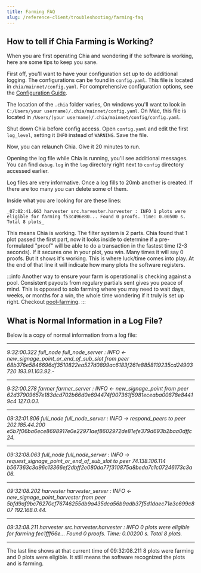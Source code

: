 ```yaml
---
title: Farming FAQ
slug: /reference-client/troubleshooting/farming-faq
---
```


## How to tell if Chia Farming is Working?

When you are first operating Chia and wondering if the software is working, here are some tips to keep you sane.

First off, you'll want to have your configuration set up to do additional logging. The configurations can be found in `config.yaml`. This file is located in `chia/mainnet/config.yaml`. For comprehensive configuration options, see the [Configuration Guide](/reference-client/install-and-setup/configuration).

The location of the `.chia` folder varies, On windows you'll want to look in `C:/Users/your username)/.chia/mainnet/config.yaml`. On Mac, this file is located in `/Users/(your username)/.chia/mainnet/config/config.yaml`.

Shut down Chia before config access. Open `config.yaml` and edit the first `log_level`, setting it `INFO` instead of `WARNING`. Save the file.

Now, you can relaunch Chia. Give it 20 minutes to run.

Opening the log file while Chia is running, you'll see additional messages. You can find `debug.log` in the `log` directory right next to `config` directory accessed earlier.

Log files are very informative. Once a log fills to 20mb another is created. If there are too many you can delete some of them.

Inside what you are looking for are these lines:

```
_07:02:41.663 harvester src.harvester.harvester : INFO 1 plots were eligible for farming f53c496e80... Found 0 proofs. Time: 0.00500 s. Total 8 plots_
```

This means Chia is working. The filter system is 2 parts. Chia found that 1 plot passed the first part, now it looks inside to determine if a pre-formulated "proof" will be able to do a transaction in the fastest time (2-3 seconds). If it secures one in your plot, you win. Many times it will say 0 proofs. But it shows it's working. This is where luck/time comes into play. At the end of that line it will indicate how many plots the software registers.

:::info
Another way to ensure your farm is operational is checking against a pool. Consistent payouts from regulary partials sent gives you peace of mind. This is opposed to solo farming where you may need to wait days, weeks, or months for a win, the whole time wondering if it truly is set up right. Checkout [pool-farming](/reference-client/farming/pool-farming).
:::

## What is Normal Information in a Log File?

Below is a copy of normal information from a log file:

---

_9:32:00.322 full_node full_node_server : INFO \<- new_signage_point_or_end_of_sub_slot from peer 68b376e5846696df3510822ea527d0899ac6183f261e8858119235cd24903720 193.91.103.92._-

---

_9:32:00.278 farmer farmer_server : INFO \<- new_signage_point from peer 62d37909657e183dcd702b66d0e694474f907361f5981eceaba00878e84419c4 127.0.0.1._

---

_09:32:01.806 full_node full_node_server : INFO -> respond_peers to peer 202.185.44.200 e5b7f06ba6ece8698917e0e22971aef8602972de81efe379d693b2baa0dffc24._

---

_09:32:08.063 full_node full_node_server : INFO -> request_signage_point_or_end_of_sub_slot to peer 74.138.106.114 b567363c3a96c13366ef2dbff2e080da77f310875a8beda7c1c07246173c3a06._

---

_09:32:08.202 harvester harvester_server : INFO \<- new_signage_point_harvester from peer 5bfd9af9bc76270cf76746255db9a435dca56b9adb37f5d1daec71e3c699c807 192.168.0.44._

---

_09:32:08.211 harvester src.harvester.harvester : INFO 0 plots were eligible for farming fec1fff66e... Found 0 proofs. Time: 0.00200 s. Total 8 plots._

---

The last line shows at that current time of 09:32:08.211 8 plots were farming and 0 plots were eligible. It still means the software recognized the plots and is farming.
